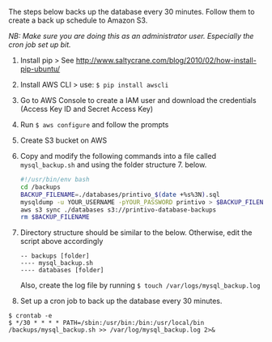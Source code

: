 The steps below backs up the database every 30 minutes. Follow them to create a back up schedule to Amazon S3.

*NB: Make sure you are doing this as an administrator user. Especially the cron job set up bit.*

1. Install pip > See http://www.saltycrane.com/blog/2010/02/how-install-pip-ubuntu/
2. Install AWS CLI > use: `$ pip install awscli`
3. Go to AWS Console to create a IAM user and download the credentials (Access Key ID and Secret Access Key)
4. Run `$ aws configure` and follow the prompts
5. Create S3 bucket on AWS
6. Copy and modify the following commands into a file called `mysql_backup.sh` and using the folder structure 7. below.
    ```sh
    #!/usr/bin/env bash
    cd /backups
    BACKUP_FILENAME=./databases/printivo_$(date +%s%3N).sql
    mysqldump -u YOUR_USERNAME -pYOUR_PASSWORD printivo > $BACKUP_FILENAME
    aws s3 sync ./databases s3://printivo-database-backups
    rm $BACKUP_FILENAME
    ```

7. Directory structure should be similar to the below. Otherwise, edit the script above accordingly
    ```
    -- backups [folder]
    ---- mysql_backup.sh
    ---- databases [folder]
    ```

    Also, create the log file by running `$ touch /var/logs/mysql_backup.log`
8. Set up a cron job to back up the database every 30 minutes.
```
$ crontab -e
$ */30 * * * * PATH=/sbin:/usr/bin:/bin:/usr/local/bin /backups/mysql_backup.sh >> /var/log/mysql_backup.log 2>&
```

